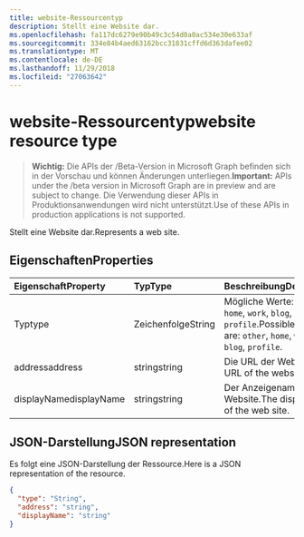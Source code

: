 ```yaml
---
title: website-Ressourcentyp
description: Stellt eine Website dar.
ms.openlocfilehash: fa117dc6279e90b49c3c54d0a0ac534e30e633af
ms.sourcegitcommit: 334e84b4aed63162bcc31831cffd6d363dafee02
ms.translationtype: MT
ms.contentlocale: de-DE
ms.lasthandoff: 11/29/2018
ms.locfileid: "27063642"
---
```

# <a name="website-resource-type"></a><span data-ttu-id="88c31-103">website-Ressourcentyp</span><span class="sxs-lookup"><span data-stu-id="88c31-103">website resource type</span></span>

> <span data-ttu-id="88c31-104">**Wichtig:** Die APIs der /Beta-Version in Microsoft Graph befinden sich in der Vorschau und können Änderungen unterliegen.</span><span class="sxs-lookup"><span data-stu-id="88c31-104">**Important:** APIs under the /beta version in Microsoft Graph are in preview and are subject to change.</span></span> <span data-ttu-id="88c31-105">Die Verwendung dieser APIs in Produktionsanwendungen wird nicht unterstützt.</span><span class="sxs-lookup"><span data-stu-id="88c31-105">Use of these APIs in production applications is not supported.</span></span>

<span data-ttu-id="88c31-106">Stellt eine Website dar.</span><span class="sxs-lookup"><span data-stu-id="88c31-106">Represents a web site.</span></span>


## <a name="properties"></a><span data-ttu-id="88c31-107">Eigenschaften</span><span class="sxs-lookup"><span data-stu-id="88c31-107">Properties</span></span>
| <span data-ttu-id="88c31-108">Eigenschaft</span><span class="sxs-lookup"><span data-stu-id="88c31-108">Property</span></span>     | <span data-ttu-id="88c31-109">Typ</span><span class="sxs-lookup"><span data-stu-id="88c31-109">Type</span></span>   |<span data-ttu-id="88c31-110">Beschreibung</span><span class="sxs-lookup"><span data-stu-id="88c31-110">Description</span></span>|
|:---------------|:--------|:----------|
|<span data-ttu-id="88c31-111">Typ</span><span class="sxs-lookup"><span data-stu-id="88c31-111">type</span></span>|<span data-ttu-id="88c31-112">Zeichenfolge</span><span class="sxs-lookup"><span data-stu-id="88c31-112">String</span></span>| <span data-ttu-id="88c31-113">Mögliche Werte: `other`, `home`, `work`, `blog`, `profile`.</span><span class="sxs-lookup"><span data-stu-id="88c31-113">Possible values are: `other`, `home`, `work`, `blog`, `profile`.</span></span>|
|<span data-ttu-id="88c31-114">address</span><span class="sxs-lookup"><span data-stu-id="88c31-114">address</span></span>|<span data-ttu-id="88c31-115">string</span><span class="sxs-lookup"><span data-stu-id="88c31-115">string</span></span>|<span data-ttu-id="88c31-116">Die URL der Website.</span><span class="sxs-lookup"><span data-stu-id="88c31-116">The URL of the website.</span></span>|
|<span data-ttu-id="88c31-117">displayName</span><span class="sxs-lookup"><span data-stu-id="88c31-117">displayName</span></span>|<span data-ttu-id="88c31-118">string</span><span class="sxs-lookup"><span data-stu-id="88c31-118">string</span></span>|<span data-ttu-id="88c31-119">Der Anzeigename der Website.</span><span class="sxs-lookup"><span data-stu-id="88c31-119">The display name of the web site.</span></span>|

## <a name="json-representation"></a><span data-ttu-id="88c31-120">JSON-Darstellung</span><span class="sxs-lookup"><span data-stu-id="88c31-120">JSON representation</span></span>

<span data-ttu-id="88c31-121">Es folgt eine JSON-Darstellung der Ressource.</span><span class="sxs-lookup"><span data-stu-id="88c31-121">Here is a JSON representation of the resource.</span></span>

<!-- {
  "blockType": "resource",
  "optionalProperties": [

  ],
  "@odata.type": "microsoft.graph.website"
}-->

```json
{
  "type": "String",
  "address": "string",
  "displayName": "string"
}

```

<!-- uuid: 8fcb5dbc-d5aa-4681-8e31-b001d5168d79
2015-10-25 14:57:30 UTC -->
<!-- {
  "type": "#page.annotation",
  "description": "webSite resource",
  "keywords": "",
  "section": "documentation",
  "tocPath": ""
}-->